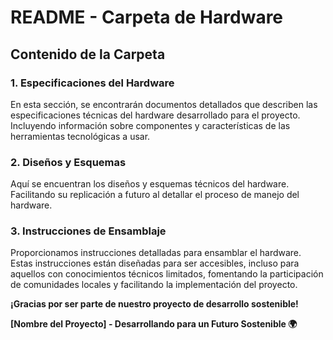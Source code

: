 # README - Carpeta de Hardware

## Contenido de la Carpeta

### 1. Especificaciones del Hardware
En esta sección, se encontrarán documentos detallados que describen las especificaciones técnicas del hardware desarrollado para el proyecto. Incluyendo información sobre componentes y características de las herramientas tecnológicas a usar.

### 2. Diseños y Esquemas
Aquí se encuentran los diseños y esquemas técnicos del hardware. Facilitando su replicación a futuro al detallar el proceso de manejo del hardware.

### 3. Instrucciones de Ensamblaje
Proporcionamos instrucciones detalladas para ensamblar el hardware. Estas instrucciones están diseñadas para ser accesibles, incluso para aquellos con conocimientos técnicos limitados, fomentando la participación de comunidades locales y facilitando la implementación del proyecto.


**¡Gracias por ser parte de nuestro proyecto de desarrollo sostenible!**

**\[Nombre del Proyecto\] - Desarrollando para un Futuro Sostenible 🌍**
